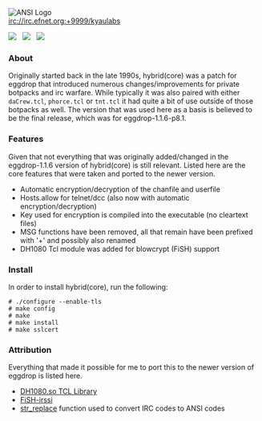 ![ANSI Logo](https://gitlab.com/kyaulabs/hybridcore/raw/master/hybridcore.ans.png "ANSI Logo")  
<a href="irc://irc.efnet.org:+9999/kyaulabs">irc://irc.efnet.org:+9999/kyaulabs</a>

[![](https://img.shields.io/badge/coded_in-vim-green.svg?logo=vim&logoColor=brightgreen&colorB=brightgreen&longCache=true&style=flat)](https://vim.org) &nbsp; [![](https://img.shields.io/badge/license-GNU_GPLv2-blue.svg?style=flat)](https://gitlab.com/kyaulabs/hybridcore/blob/master/COPYING) &nbsp; [![](https://img.shields.io/badge/tcl-8.5+-C85000.svg?style=flat)](https://www.tcl.tk/)  

### About
Originally started back in the late 1990s, hybrid(core) was a patch for eggdrop that introduced numerous changes/improvements for private botpacks and irc warfare. While typically it was also paired with either `daCrew.tcl`, `phorce.tcl` or `tnt.tcl` it had quite a bit of use outside of those botpacks as well. The version that was used here as a basis is believed to be the final release, which was for eggdrop-1.1.6-p8.1.

### Features
Given that not everything that was originally added/changed in the eggdrop-1.1.6 version of hybrid(core) is still relevant. Listed here are the core features that were taken and ported to the newer version.
* Automatic encryption/decryption of the chanfile and userfile
* Hosts.allow for telnet/dcc (also now with automatic encryption/decryption)
* Key used for encryption is compiled into the executable (no cleartext files)
* MSG functions have been removed, all that remain have been prefixed with '+' and possibly also renamed
* DH1080 Tcl module was added for blowcrypt (FiSH) support

### Install
In order to install hybrid(core), run the following:

```shell
# ./configure --enable-tls
# make config
# make
# make install
# make sslcert
```

### Attribution
Everything that made it possible for me to port this to the newer version of eggdrop is listed here.
* [DH1080.so TCL Library](https://github.com/orkim/dh1080_tcl)
* [FiSH-irssi](https://github.com/falsovsky/FiSH-irssi)
* [str_replace](https://gist.github.com/amcsi/6068ef6ae59951ed4a9f) function used to convert IRC codes to ANSI codes
